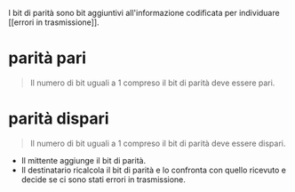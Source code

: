 I bit di parità sono bit aggiuntivi all'informazione codificata per individuare [[errori in trasmissione]].
# parità pari
> Il numero di bit uguali a 1 compreso il bit di parità deve essere pari. 

# parità dispari
> Il numero di bit uguali a 1 compreso il bit di parità deve essere dispari.

- Il mittente aggiunge il bit di parità.
- Il destinatario ricalcola il bit di parità e lo confronta con quello ricevuto e decide se ci sono stati errori in trasmissione.
